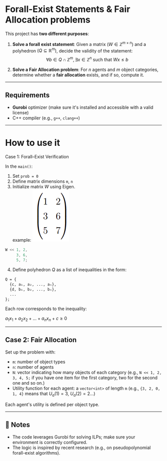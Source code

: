 # Forall-Exist Statements & Fair Allocation problems

This project has **two different purposes**:

1. **Solve a forall exist statement**: Given a matrix $( W \in \mathbb{Z}^{m 	\times n} )$ and a polyhedron $( Q \subseteq \mathbb{R}^m )$, decide the validity of the statement:
   $$\forall b \in Q \cap \mathbb{Z}^m,  \exists x \in \mathbb{Z}^n 	\text{ such that } Wx \leq b$$

2. **Solve a Fair Allocation problem**: For $n$ agents and $m$ object categories, determine whether a **fair allocation** exists, and if so, compute it.

---

## Requirements

- **Gurobi** optimizer (make sure it's installed and accessible with a valid license)
- C++ compiler (e.g., `g++`, `clang++`)

---
# How to use it
 Case 1: Forall–Exist Verification

In the `main()`:
1. Set `prob = 0`
2. Define matrix dimensions `m`, `n`
3. Initialize matrix $W$ using Eigen.  
 example:  ![Matrice exemple](matrice_exemple.png)
```cpp
W << 1, 2,
     3, 6,
     5, 7;
```

4. Define polyhedron  $Q$ as a list of inequalities in the form:

```
Q = {
  {c, a₁, a₂, ..., aₙ},
  {d, b₁, b₂, ..., bₙ},
  ...
};
```

Each row corresponds to the inequality:

$a_1 x_1 + a_2 x_2 + \dots + a_n x_n + c \geq 0$

---

## Case 2: Fair Allocation

Set up the problem with:
- `m`: number of object types
- `n`: number of agents
- `N`: vector indicating how many objects of each category (e.g., `N << 1, 2, 3, 4, 5;` if you have one item for the first category, two for the second one and so on.)
- Utility function for each agent: a `vector<int>` of length `m` (e.g., `{3, 2, 0, 1, 4}` means that $U_{a}(1)=3$, $U_{a}(2)=2$...)

Each agent's utility is defined per object type.

---

## 📎 Notes

- The code leverages Gurobi for solving ILPs; make sure your environment is correctly configured.
- The logic is inspired by recent research (e.g., on pseudopolynomial forall-exist algorithms).
